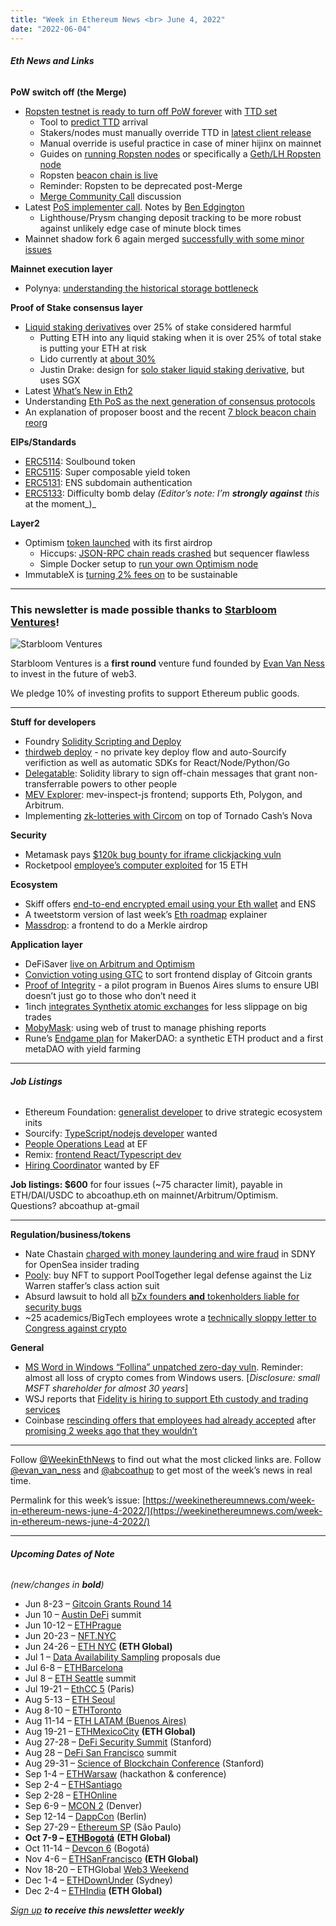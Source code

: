 ```yaml
---
title: "Week in Ethereum News <br> June 4, 2022"
date: "2022-06-04"
---
```


###### **Eth News and Links**

**PoW switch off (the Merge)**

- [Ropsten testnet is ready to turn off PoW forever](https://blog.ethereum.org/2022/05/30/ropsten-merge-announcement/) with [TTD set](https://blog.ethereum.org/2022/06/03/ropsten-merge-ttd/)
    - Tool to [predict TTD](https://ethresear.ch/t/predicting-ttd-on-ethereum/12742) arrival
    - Stakers/nodes must manually override TTD in [latest client release](https://blog.ethereum.org/2022/06/03/ropsten-merge-ttd/)
    - Manual override is useful practice in case of miner hijinx on mainnet
    - Guides on [running Ropsten nodes](https://notes.ethereum.org/@launchpad/ropsten) or specifically a [Geth/LH Ropsten node](https://github.com/remyroy/ethstaker/blob/main/merge-ropsten.md)
    - Ropsten [beacon chain is live](https://twitter.com/parithosh_j/status/1531298447797760000)
    - Reminder: Ropsten to be deprecated post-Merge
    - [Merge Community Call](https://www.youtube.com/watch?v=qG-A5i6x6N8&t=3s) discussion
- Latest [PoS implementer call](https://www.youtube.com/watch?v=4oI48BEijVw). Notes by [Ben Edgington](https://hackmd.io/@benjaminion/BkmzqV8uq)
    - Lighthouse/Prysm changing deposit tracking to be more robust against unlikely edge case of minute block times
- Mainnet shadow fork 6 again merged [successfully with some minor issues](https://notes.ethereum.org/PhbNw_cGSQ-VKqzGl4bPcg?view)

**Mainnet execution layer**

- Polynya: [understanding the historical storage bottleneck](https://polynya.mirror.xyz/EpFL1V1amxa8maE-TyjfiifJMij_KZNMvReTDxpVoA4)

**Proof of Stake consensus layer**

- [Liquid staking derivatives](https://notes.ethereum.org/@djrtwo/risks-of-lsd) over 25% of stake considered harmful
    - Putting ETH into any liquid staking when it is over 25% of total stake is putting your ETH at risk
    - Lido currently at [about 30%](https://dune.com/eliasimos/Eth2-Liquid-Staking)
    - Justin Drake: design for [solo staker liquid staking derivative](https://ethresear.ch/t/liquid-solo-validating/12779), but uses SGX
- Latest [What’s New in Eth2](https://hackmd.io/@benjaminion/eth2_news/https%3A%2F%2Fhackmd.io%2F%40benjaminion%2Fwnie2_220603)
- Understanding [Eth PoS as the next generation of consensus protocols](https://twitter.com/sreeramkannan/status/1530474715990478848)
- An explanation of proposer boost and the recent [7 block beacon chain reorg](https://barnabe.substack.com/p/pos-ethereum-reorg)

**EIPs/Standards**

- [ERC5114](https://github.com/ethereum/EIPs/pull/5114/files): Soulbound token
- [ERC5115](https://github.com/ethereum/EIPs/pull/5115/files): Super composable yield token
- [ERC5131](https://github.com/ethereum/EIPs/pull/5131/files): ENS subdomain authentication
- [ERC5133](https://github.com/ethereum/EIPs/pull/5133/files): Difficulty bomb delay _(Editor’s note: I’m_ **_strongly against_** _this_ at the moment_)_

**Layer2**

- Optimism [token launched](https://optimism.mirror.xyz/qvd0WfuLKnePm1Gxb9dpGchPf5uDz5NSMEFdgirDS4c) with its first airdrop
    - Hiccups: [JSON-RPC chain reads crashed](https://twitter.com/optimismPBC/status/1531798286037680129) but sequencer flawless
    - Simple Docker setup to [run your own Optimism node](https://github.com/smartcontracts/simple-optimism-node)
- ImmutableX is [turning 2% fees on](https://immutablex.medium.com/fees-on-immutable-x-79d3e7207b12) to be sustainable

* * *

### **This newsletter is made possible thanks to** [**Starbloom Ventures**](https://twitter.com/StarbloomVent)**!**

![Starbloom Ventures](https://substackcdn.com/image/fetch/w_1456,c_limit,f_auto,q_auto:good,fl_progressive:steep/https%3A%2F%2Fbucketeer-e05bbc84-baa3-437e-9518-adb32be77984.s3.amazonaws.com%2Fpublic%2Fimages%2Ff8f36912-89bc-4712-a3f5-cfff1571bf45_613x313.png "Starbloom Ventures")

[](https://substackcdn.com/image/fetch/f_auto,q_auto:good,fl_progressive:steep/https%3A%2F%2Fbucketeer-e05bbc84-baa3-437e-9518-adb32be77984.s3.amazonaws.com%2Fpublic%2Fimages%2Ff8f36912-89bc-4712-a3f5-cfff1571bf45_613x313.png)

Starbloom Ventures is a **first round** venture fund founded by [Evan Van Ness](https://twitter.com/evan_van_ness) to invest in the future of web3. 

We pledge 10% of investing profits to support Ethereum public goods.

* * *

**Stuff for developers**

- Foundry [Solidity Scripting and Deploy](https://twitter.com/gakonst/status/1531056739470016512)
- [thirdweb deploy](https://twitter.com/joenrv/status/1531318160439201793) - no private key deploy flow and auto-Sourcify verifiction as well as automatic SDKs for React/Node/Python/Go
- [Delegatable](https://mirror.xyz/0x55e2780588aa5000F464f700D2676fD0a22Ee160/pTIrlopsSUvWAbnq1qJDNKU1pGNLP8VEn1H8DSVcvXM): Solidity library to sign off-chain messages that grant non-transferrable powers to other people
- [MEV Explorer](https://metablock.dev/tools/mev/): mev-inspect-js frontend; supports Eth, Polygon, and Arbitrum.
- Implementing [zk-lotteries with Circom](https://killari.medium.com/implementing-zero-knowledge-lotterys-circom-circuits-part-1-2-16910b3732a2) on top of Tornado Cash’s Nova

**Security**

- Metamask pays [$120k bug bounty for iframe clickjacking vuln](https://medium.com/metamask/metamask-awards-bug-bounty-for-clickjacking-vulnerability-9f53618e3c3a)
- Rocketpool [employee’s computer exploited](https://dao.rocketpool.net/t/post-mortem-security-incident-26-05/701) for 15 ETH

**Ecosystem**

- Skiff offers [end-to-end encrypted email using your Eth wallet](https://twitter.com/skiffprivacy/status/1532090120798543872) and ENS
- A tweetstorm version of last week’s [Eth roadmap](https://twitter.com/0xb17z/status/1532039402234314752) explainer
- [Massdrop](https://massdrop.multisender.app/): a frontend to do a Merkle airdrop

**Application layer**

- DeFiSaver [live on Arbitrum and Optimism](https://blog.defisaver.com/defi-saver-is-now-live-on-arbitrum-and-optimism/)
- [Conviction voting using GTC](https://twitter.com/austingriffith/status/1532717789118705664) to sort frontend display of Gitcoin grants
- [Proof of Integrity](https://twitter.com/proof_integrity/status/1532453663721111554) - a pilot program in Buenos Aires slums to ensure UBI doesn’t just go to those who don’t need it
- 1inch [integrates Synthetix atomic exchanges](https://twitter.com/synthetix_io/status/1531683261944156160) for less slippage on big trades
- [MobyMask](https://mirror.xyz/0x55e2780588aa5000F464f700D2676fD0a22Ee160/8whNch3m5KMzeo6g5eblcXMMplPf8UpW228cSh3nmzg): using web of trust to manage phishing reports
- Rune’s [Endgame plan](https://forum.makerdao.com/t/the-endgame-plan-parts-1-2/15456) for MakerDAO: a synthetic ETH product and a first metaDAO with yield farming

* * *

###### **Job Listings**

- Ethereum Foundation: [generalist developer](https://jobs.lever.co/ethereumfoundation/6b80a26f-7db3-4415-8339-a3543a967998?lever-origin=applied&lever-source%5B%5D=Week%20in%20Ethereum) to drive strategic ecosystem inits
- Sourcify: [TypeScript/nodejs developer](https://jobs.lever.co/ethereumfoundation/db85cf1d-6ffd-42a6-8f0d-f5a91c6ddf4a?lever-origin=applied&lever-source%5B%5D=Week%20in%20Ethereum) wanted
- [People Operations Lead](https://jobs.lever.co/ethereumfoundation/8046bbe5-6343-4ecf-8296-37dc2a5bf915?lever-origin=applied&lever-source%5B%5D=Week%20in%20Ethereum) at EF
- Remix: [frontend React/Typescript dev](https://jobs.lever.co/ethereumfoundation/2c293808-48ed-4994-b0e0-14a8986e6ff3)
- [Hiring Coordinator](https://jobs.lever.co/ethereumfoundation/7f5bf10b-ea68-4364-a378-e34ae345a212?lever-origin=applied&lever-source%5B%5D=Week%20in%20Ethereum) wanted by EF

**Job listings: $600** for four issues (~75 character limit), payable in ETH/DAI/USDC to abcoathup.eth on mainnet/Arbitrum/Optimism.  Questions? abcoathup at-gmail

* * *

**Regulation/business/tokens**

- Nate Chastain [charged with money laundering and wire fraud](https://www.justice.gov/usao-sdny/pr/former-employee-nft-marketplace-charged-first-ever-digital-asset-insider-trading-scheme) in SDNY for OpenSea insider trading
- [Pooly](https://twitter.com/lay2000lbs/status/1529827211401842694): buy NFT to support PoolTogether legal defense against the Liz Warren staffer’s class action suit
- Absurd lawsuit to hold all [bZx founders **and** tokenholders liable for security bugs](https://www.thefashionlaw.com/new-lawsuit-asks-who-is-the-blame-when-a-dao-goes-wrong/)
- ~25 academics/BigTech employees wrote a [technically sloppy letter to Congress against crypto](https://twitter.com/matthew_d_green/status/1531963408727396354)

**General**

- [MS Word in Windows “Follina” unpatched zero-day vuln](https://msrc-blog.microsoft.com/2022/05/30/guidance-for-cve-2022-30190-microsoft-support-diagnostic-tool-vulnerability/). Reminder: almost all loss of crypto comes from Windows users. \[_Disclosure: small MSFT shareholder for almost 30 years_\]
- WSJ reports that [Fidelity is hiring to support Eth custody and trading services](https://www.wsj.com/articles/fidelitys-crypto-focused-business-plans-tech-hiring-spree-11653991200)
- Coinbase [rescinding offers that employees had already accepted](https://blog.coinbase.com/update-on-hiring-plans-bcedfa634989) after [promising 2 weeks ago that they wouldn’t](https://twitter.com/TeamBlind/status/1532769735393169410)

* * *

Follow [@WeekinEthNews](https://twitter.com/WeekInEthNews) to find out what the most clicked links are. Follow [@evan\_van\_ness](https://twitter.com/evan_van_ness) and [@abcoathup](https://twitter.com/abcoathup) to get most of the week’s news in real time.

Permalink for this week’s issue: [https://weekinethereumnews.com/week-in-ethereum-news-june-4-2022/](https://weekinethereumnews.com/week-in-ethereum-news-june-4-2022/)

* * *

###### **Upcoming Dates of Note**

_(new/changes in_ **_bold_**_)_

- Jun 8-23 – [Gitcoin Grants Round 14](https://gitcoin.co/grants/)
- Jun 10 – [Austin DeFi](https://2022.austindefi.org/) summit
- Jun 10-12 – [ETHPrague](https://ethprague.com/)
- Jun 20-23 – [NFT.NYC](https://www.nft.nyc/)
- Jun 24-26 – [ETH NYC](https://nyc.ethglobal.co/) **(ETH Global)**
- Jul 1 – [Data Availability Sampling](https://github.com/ethereum/requests-for-proposals/blob/master/open-rfps/das.md) proposals due
- Jul 6-8 – [ETHBarcelona](https://ethbarcelona.com/)
- Jul 8 – [ETH Seattle](https://2022.ethseattle.org/) summit
- Jul 19-21 – [EthCC 5](https://ethcc.io/) (Paris)
- Aug 5-13 – [ETH Seoul](https://2022.ethseoul.org/)
- Aug 8-10 – [ETHToronto](https://www.ethtoronto.ca/)
- Aug 11-14 – [ETH LATAM (Buenos Aires)](https://twitter.com/ethlatam/status/1524146640474587137)
- Aug 19-21 – [ETHMexicoCity](https://mexico.ethglobal.com/) **(ETH Global)**
- Aug 27-28 – [DeFi Security Summit](https://defisecuritysummit.org/) (Stanford)
- Aug 28 – [DeFi San Francisco](https://2022.defi-sf.com/) summit
- Aug 29-31 – [Science of Blockchain Conference](https://cbr.stanford.edu/sbc22/) (Stanford)
- Sep 1-4 – [ETHWarsaw](https://ethwarsaw.dev/) (hackathon & conference)
- Sep 2-4 – [ETHSantiago](https://twitter.com/EthereumStgo)
- Sep 2-28 – [ETHOnline](https://online.ethglobal.com/')
- Sep 6-9 – [MCON 2](https://www.mcon.fun/) (Denver)
- Sep 12-14 – [DappCon](https://www.dappcon.io/) (Berlin)
- Sep 27-29 – [Ethereum SP](https://twitter.com/Ethereum_Brasil/status/1530320916667895808) (São Paulo)
- **Oct 7-9 –** [**ETHBogotá**](https://bogota.ethglobal.com/) **(ETH Global)**
- Oct 11-14 – [Devcon 6](https://blog.ethereum.org/2022/02/18/colombia-in-2022-redux/) (Bogotá)
- Nov 4-6 – [ETHSanFrancisco](https://sf.ethglobal.com/) **(ETH Global)**
- Nov 18-20 – ETHGlobal [Web3 Weekend](https://web3weekend.ethglobal.com/)
- Dec 1-4 – [ETHDownUnder](https://ethdownunder.com/) (Sydney)
- Dec 2-4 – [ETHIndia](https://ethindia.co/) **(ETH Global)**

[_Sign up_](https://weekinethereum.substack.com/subscribe#about) **_to receive this newsletter weekly_**
